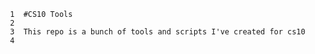      1	#CS10 Tools
     2	
     3	This repo is a bunch of tools and scripts I've created for cs10
     4	
